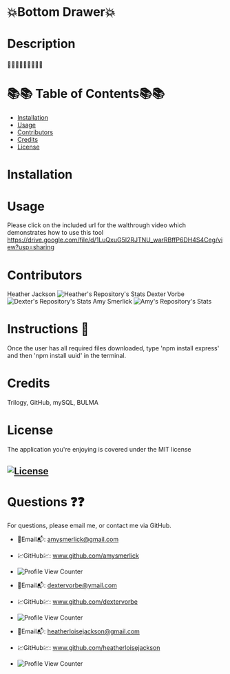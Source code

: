  # 💥Bottom Drawer💥

 # Description
 ###
 👟👚🥽👗👖👔🥾👠👜

  
 # 📚📚 Table of Contents📚📚
 * [Installation](#installation)
 * [Usage](#usage)
 * [Contributors](#contributors)
 * [Credits](#credits)
 * [License](#license)
  
 # Installation





 # Usage
Please click on the included url for the walthrough video which demonstrates how to use this tool
https://drive.google.com/file/d/1LuQxuG5I2RJTNU_warRBffP6DH4S4Ceg/view?usp=sharing


# Contributors
Heather Jackson 
![Heather's Repository's Stats](https://github-readme-stats.vercel.app/api/top-langs/?username=heatherloisejackson&theme=blue-green)
Dexter Vorbe
![Dexter's Repository's Stats](https://github-readme-stats.vercel.app/api/top-langs/?username=dextervorbe&theme=blue-green)
Amy Smerlick
![Amy's Repository's Stats](https://github-readme-stats.vercel.app/api/top-langs/?username=amysmerlick&theme=blue-green)
# Instructions 👀
Once the user has all required files downloaded, type 'npm install express' and then 'npm install uuid' in the terminal. 
# Credits
Trilogy, GitHub, mySQL, BULMA
# License
The application you're enjoying is covered under the MIT license
## [![License](https://img.shields.io/badge/License-MIT%202.0-blue.svg)](https://opensource.org/licenses/MIT)
# Questions ❓❓
For questions, please email me, or contact me via GitHub.
* 📧Email📬: amysmerlick@gmail.com
* 💹GitHub💹: www.github.com/amysmerlick
* ![Profile View Counter](https://komarev.com/ghpvc/?username=amysmerlick)

* 📧Email📬: dextervorbe@ymail.com
* 💹GitHub💹: www.github.com/dextervorbe
* ![Profile View Counter](https://komarev.com/ghpvc/?username=dextervorbe)

* 📧Email📬: heatherloisejackson@gmail.com
* 💹GitHub💹: www.github.com/heatherloisejackson
* ![Profile View Counter](https://komarev.com/ghpvc/?username=heatherloisejacson)

